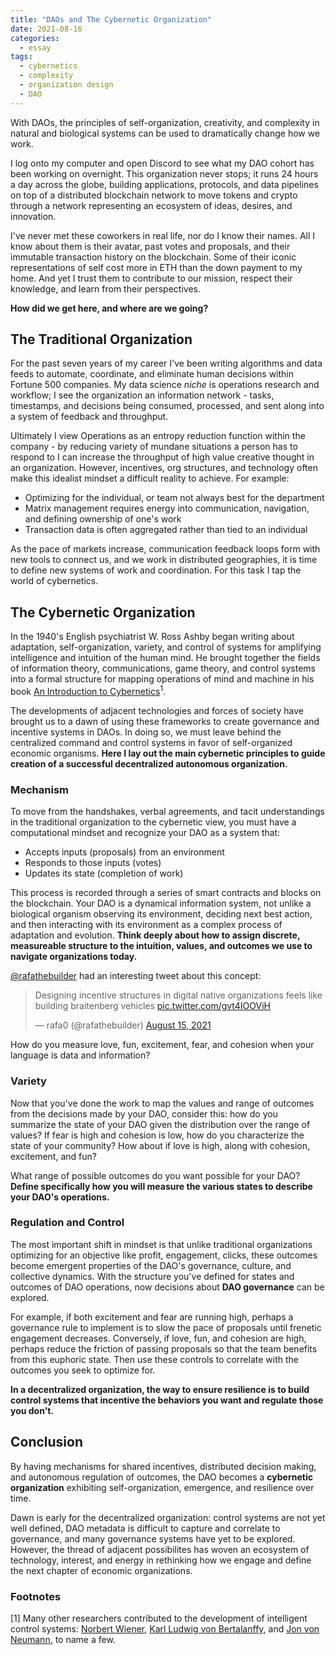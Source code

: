 ```yaml
---
title: "DAOs and The Cybernetic Organization"
date: 2021-08-16
categories:
  - essay
tags:
  - cybernetics
  - complexity
  - organization design
  - DAO
---
```


With DAOs, the principles of self-organization, creativity, and complexity in natural and biological systems can be used to dramatically change how we work.

I log onto my computer and open Discord to see what my DAO cohort has been working on overnight. This organization never stops; it runs 24 hours a day across the globe, building applications, protocols, and data pipelines on top of a distributed blockchain network to move tokens and crypto through a network representing an ecosystem of ideas, desires, and innovation. 

I've never met these coworkers in real life, nor do I know their names. All I know about them is their avatar, past votes and proposals, and their immutable transaction history on the blockchain. Some of their iconic representations of self cost more in ETH than the down payment to my home. And yet I trust them to contribute to our mission, respect their knowledge, and learn from their perspectives.

**How did we get here, and where are we going?**

## The Traditional Organization

For the past seven years of my career I've been writing algorithms and data feeds to automate, coordinate, and eliminate human decisions within Fortune 500 companies. My data science *niche* is operations research and workflow; I see the organization an information network - tasks, timestamps, and decisions being consumed, processed, and sent along into a system of feedback and throughput.

Ultimately I view Operations as an entropy reduction function within the company - by reducing variety of mundane situations a person has to respond to I can increase the throughput of high value creative thought in an organization. However, incentives, org structures, and technology often make this idealist mindset a difficult reality to achieve. For example:

* Optimizing for the individual, or team not always best for the department
* Matrix management requires energy into communication, navigation, and defining ownership of one's work
* Transaction data is often aggregated rather than tied to an individual

As the pace of markets increase, communication feedback loops form with new tools to connect us, and we work in distributed geographies, it is time to define new systems of work and coordination. For this task I tap the world of cybernetics.

## The Cybernetic Organization

In the 1940's English psychiatrist W. Ross Ashby began writing about adaptation, self-organization, variety, and control of systems for amplifying intelligence and intuition of the human mind. He brought together the fields of information theory, communications, game theory, and control systems into a formal structure for mapping operations of mind and machine in his book [An Introduction to Cybernetics](https://en.wikipedia.org/wiki/An_Introduction_to_Cybernetics)<sup>1</sup>. 

The developments of adjacent technologies and forces of society have brought us to a dawn of using these frameworks to create governance and incentive systems in DAOs. In doing so, we must leave behind the centralized command and control systems in favor of self-organized economic organisms. **Here I lay out the main cybernetic principles to guide creation of a successful decentralized autonomous organization.**

### Mechanism

To move from the handshakes, verbal agreements, and tacit understandings in the traditional organization to the cybernetic view, you must have a computational mindset and recognize your DAO as a system that:

* Accepts inputs (proposals) from an environment
* Responds to those inputs (votes)
* Updates its state (completion of work)

This process is recorded through a series of smart contracts and blocks on the blockchain. Your DAO is a dynamical information system, not unlike a biological organism observing its environment, deciding next best action, and then interacting with its environment as a complex process of adaptation and evolution. **Think deeply about how to assign discrete, measureable structure to the intuition, values, and outcomes we use to navigate organizations today.**

[@rafathebuilder](https://twitter.com/rafathebuilder) had an interesting tweet about this concept:
<blockquote class="twitter-tweet"><p lang="en" dir="ltr">Designing incentive structures in digital native organizations feels like building braitenberg vehicles <a href="https://t.co/gvt4IOOViH">pic.twitter.com/gvt4IOOViH</a></p>&mdash; rafa0 (@rafathebuilder) <a href="https://twitter.com/rafathebuilder/status/1426888751293378561?ref_src=twsrc%5Etfw">August 15, 2021</a></blockquote> <script async src="https://platform.twitter.com/widgets.js" charset="utf-8"></script>

How do you measure love, fun, excitement, fear, and cohesion when your language is data and information?

### Variety

Now that you've done the work to map the values and range of outcomes from the decisions made by your DAO, consider this: how do you summarize the state of your DAO given the distribution over the range of values? If fear is high and cohesion is low, how do you characterize the state of your community? How about if love is high, along with cohesion, excitement, and fun?

What range of possible outcomes do you want possible for your DAO? **Define specifically how you will measure the various states to describe your DAO's operations.**

### Regulation and Control

The most important shift in mindset is that unlike traditional organizations optimizing for an objective like profit, engagement, clicks, these outcomes become emergent properties of the DAO's governance, culture, and collective dynamics. With the structure you've defined for states and outcomes of DAO operations, now decisions about **DAO governance** can be explored. 

For example, if both excitement and fear are running high, perhaps a governance rule to implement is to slow the pace of proposals until frenetic engagement decreases. Conversely, if love, fun, and cohesion are high, perhaps reduce the friction of passing proposals so that the team benefits from this euphoric state. Then use these controls to correlate with the outcomes you seek to optimize for.

**In a decentralized organization, the way to ensure resilience is to build control systems that incentive the behaviors you want and regulate those you don't.**

## Conclusion

By having mechanisms for shared incentives, distributed decision making, and autonomous regulation of outcomes, the DAO becomes a **cybernetic organization** exhibiting self-organization, emergence, and resilience over time. 

Dawn is early for the decentralized organization: control systems are not yet well defined, DAO metadata is difficult to capture and correlate to governance, and many governance systems have yet to be explored. However, the thread of adjacent possibilites has woven an ecosystem of technology, interest, and energy in rethinking how we engage and define the next chapter of economic organizations.

### Footnotes

[1] Many other researchers contributed to the development of intelligent control systems: [Norbert Wiener](https://en.wikipedia.org/wiki/Norbert_Wiener), [Karl Ludwig von Bertalanffy](https://en.wikipedia.org/wiki/Ludwig_von_Bertalanffy), and [Jon von Neumann](https://en.wikipedia.org/wiki/John_von_Neumann), to name a few.
